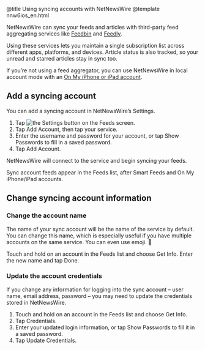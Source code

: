 @title Using syncing accounts with NetNewsWire
@template nnw6ios_en.html

NetNewsWire can sync your feeds and articles with third-party feed aggregating services like [Feedbin][] and [Feedly][].

Using these services lets you maintain a single subscription list across different apps, platforms, and devices. Article status is also tracked, so your unread and starred articles stay in sync too.

If you’re not using a feed aggregator, you can use NetNewsWire in local account mode with an [On My iPhone or iPad account](on-my-ios-device-account.html).

[feedbin]: https://feedbin.com/ "Feedbin"
[feedly]: https://feedly.com/i/welcome "Welcome to Feedly"



Add a syncing account
---------------------

You can add a syncing account in NetNewsWire’s Settings.

1. Tap <img src="../../../images/ios-icon-settings.png" alt="the Settings button" class="ios-inline-button-large" /> on the Feeds screen.
2. Tap Add Account, then tap your service.
3. Enter the username and password for your account, or tap Show Passwords to fill in a saved password.
4. Tap Add Account.

NetNewsWire will connect to the service and begin syncing your feeds.

Sync account feeds appear in the Feeds list, after Smart Feeds and On My iPhone/iPad accounts.


Change syncing account information
----------------------------------

### Change the account name

The name of your sync account will be the name of the service by default. You can change this name, which is especially useful if you have multiple accounts on the same service. You can even use emoji. 🐝

Touch and hold on an account in the Feeds list and choose Get Info. Enter the new name and tap Done.


### Update the account credentials

If you change any information for logging into the sync account – user name, email address, password – you may need to update the credentials stored in NetNewsWire.

1. Touch and hold on an account in the Feeds list and choose Get Info.
2. Tap Credentials.
3. Enter your updated login information, or tap Show Passwords to fill it in a saved password.
4. Tap Update Credentials.
